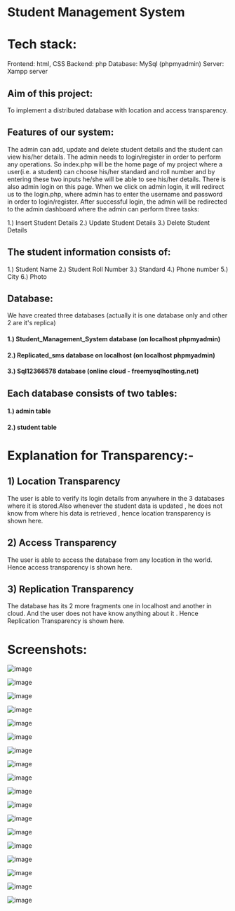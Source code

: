 # Student Management System

# Tech stack: 
Frontend: html, CSS
Backend: php
Database: MySql (phpmyadmin)
Server: Xampp server

## Aim of this project:
To implement a distributed database with location and access transparency.

## Features of our system:
The admin can add, update and delete student details and the student can view his/her details.
The admin needs to login/register in order to perform any operations.
So index.php will be the home page of my project where a user(i.e. a student) can choose his/her standard and roll number and by entering these two inputs he/she will be able to see his/her details. There is also admin login on this page. When we click on admin login, it will redirect us to the login.php, where admin has to enter the username and password in order to login/register. After successful login, the admin will be redirected to the admin dashboard where the admin can perform three tasks:

1.) Insert Student Details
2.) Update Student Details
3.) Delete Student Details

## The student information consists of:
1.) Student Name 
2.) Student Roll Number
3.) Standard 
4.) Phone number
5.) City
6.) Photo 

## Database: 

We have created three databases (actually it is one database only and other 2 are it's replica)
#### 1.) Student_Management_System database (on localhost phpmyadmin) 
#### 2.) Replicated_sms database on localhost (on localhost phpmyadmin) 
#### 3.) Sql12366578 database (online cloud - freemysqlhosting.net)

## Each database consists of two tables:
#### 1.) admin table
#### 2.) student table

# Explanation for Transparency:-

## 1) Location Transparency 
The user is able to verify its login details from anywhere in the 3 databases where it is stored.Also whenever the student data is updated , he does not know from where his data is retrieved , hence location transparency is shown here.

## 2) Access Transparency 
The user is able to access the database from any location in the world. Hence access transparency is shown here.

## 3) Replication Transparency
The database has its 2 more fragments one in localhost and another in cloud. And the user does not have know anything about it . Hence Replication Transparency is shown here.


# Screenshots:

![image](https://user-images.githubusercontent.com/47854537/107983255-81c37480-6feb-11eb-8448-c3a0ac4a4fcb.png)

![image](https://user-images.githubusercontent.com/47854537/107983278-8ab44600-6feb-11eb-93aa-1c8148977232.png)

![image](https://user-images.githubusercontent.com/47854537/107983289-8daf3680-6feb-11eb-915c-b00f2b74681a.png)

![image](https://user-images.githubusercontent.com/47854537/107983295-90aa2700-6feb-11eb-9e86-bcca214178fe.png)

![image](https://user-images.githubusercontent.com/47854537/107983301-93a51780-6feb-11eb-876a-a47e367277a1.png)

![image](https://user-images.githubusercontent.com/47854537/107983309-96a00800-6feb-11eb-83d3588d4e87d390.png)

![image](https://user-images.githubusercontent.com/47854537/107983318-999af880-6feb-11eb-8958-123cc70e93e0.png)

![image](https://user-images.githubusercontent.com/47854537/107983324-9bfd5280-6feb-11eb-9a2e-8e6febf5fb5b.png)

![image](https://user-images.githubusercontent.com/47854537/107983337-a0297000-6feb-11eb-81d6-518c5ed36a14.png)

![image](https://user-images.githubusercontent.com/47854537/107983341-a3246080-6feb-11eb-89d0-10c7431ca5cc.png)

![image](https://user-images.githubusercontent.com/47854537/107983355-a586ba80-6feb-11eb-8219-0d8031108de9.png)

![image](https://user-images.githubusercontent.com/47854537/107983370-aa4b6e80-6feb-11eb-97b3dedd4d25d525.png)

![image](https://user-images.githubusercontent.com/47854537/107983397-b46d6d00-6feb-11eb-9077-430fc57e6308.png)

![image](https://user-images.githubusercontent.com/47854537/107983409-bafbe480-6feb-11eb-95a8-7b8979254f4e.png)

![image](https://user-images.githubusercontent.com/47854537/107983427-c222f280-6feb-11eb-85cb-75b7b122a246.png)

![image](https://user-images.githubusercontent.com/47854537/107983431-c51de300-6feb-11eb-900f-0a2d84da4997.png)

![image](https://user-images.githubusercontent.com/47854537/107983438-c818d380-6feb-11eb-91cc-ded6cf373d7f.png)

![image](https://user-images.githubusercontent.com/47854537/107983448-ca7b2d80-6feb-11eb-99c7-bb64e93a7c13.png)





